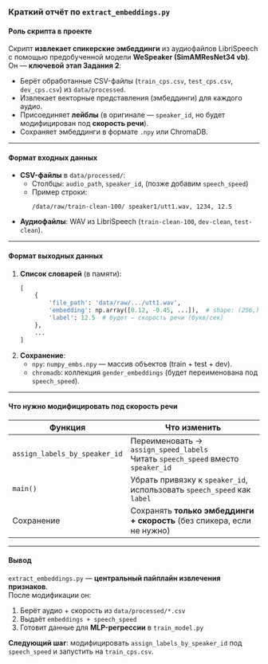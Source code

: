 ### Краткий отчёт по `extract_embeddings.py`

#### Роль скрипта в проекте
Скрипт **извлекает спикерские эмбеддинги** из аудиофайлов LibriSpeech с помощью предобученной модели **WeSpeaker (SimAMResNet34 vb)**.  
Он — **ключевой этап Задания 2**:  
- Берёт обработанные CSV-файлы (`train_cps.csv`, `test_cps.csv`, `dev_cps.csv`) из `data/processed`.  
- Извлекает векторные представления (эмбеддинги) для каждого аудио.  
- Присоединяет **лейблы** (в оригинале — `speaker_id`, но будет модифицирован под **скорость речи**).  
- Сохраняет эмбеддинги в формате `.npy` или ChromaDB.

---

#### Формат входных данных
- **CSV-файлы** в `data/processed/`:
  - Столбцы: `audio_path`, `speaker_id`, (позже добавим `speech_speed`)
  - Пример строки:  
    ```
    /data/raw/train-clean-100/ speaker1/utt1.wav, 1234, 12.5
    ```
- **Аудиофайлы**: WAV из LibriSpeech (`train-clean-100`, `dev-clean`, `test-clean`).

---

#### Формат выходных данных
1. **Список словарей** (в памяти):
   ```python
   [
       {
           'file_path': 'data/raw/.../utt1.wav',
           'embedding': np.array([0.12, -0.45, ...]),  # shape: (256,) или (192,) в зависимости от модели
           'label': 12.5  # будет — скорость речи (букв/сек)
       },
       ...
   ]
   ```
2. **Сохранение**:
   - `npy`: `numpy_embs.npy` — массив объектов (train + test + dev).
   - `chromadb`: коллекция `gender_embeddings` (будет переименована под `speech_speed`).

---

#### Что нужно модифицировать под **скорость речи**
| Функция | Что изменить |
|--------|-------------|
| `assign_labels_by_speaker_id` | Переименовать → `assign_speed_labels`<br>Читать `speech_speed` вместо `speaker_id` |
| `main()` | Убрать привязку к `speaker_id`, использовать `speech_speed` как `label` |
| Сохранение | Сохранять **только эмбеддинги + скорость** (без спикера, если не нужно) |

---

#### Вывод
`extract_embeddings.py` — **центральный пайплайн извлечения признаков**.  
После модификации он:
1. Берёт аудио + скорость из `data/processed/*.csv`
2. Выдаёт `embeddings + speech_speed`
3. Готовит данные для **MLP-регрессии** в `train_model.py`

**Следующий шаг**: модифицировать `assign_labels_by_speaker_id` под `speech_speed` и запустить на `train_cps.csv`.